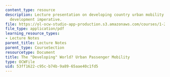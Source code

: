 ```yaml
---
content_type: resource
description: Lecture presentation on developing country urban mobility and the sustainable
  development imperative.
file: https://ol-ocw-studio-app-production.s3.amazonaws.com/courses/1-201j-transportation-systems-analysis-demand-and-economics-fall-2008/53ff1622c95cb74b9a8965aae40c1fd5_MIT1_201JF08_lec24.pdf
file_type: application/pdf
learning_resource_types:
- Lecture Notes
parent_title: Lecture Notes
parent_type: CourseSection
resourcetype: Document
title: The "Developing" World? Urban Passenger Mobility
type: OCWFile
uid: 53ff1622-c95c-b74b-9a89-65aae40c1fd5
---
```

